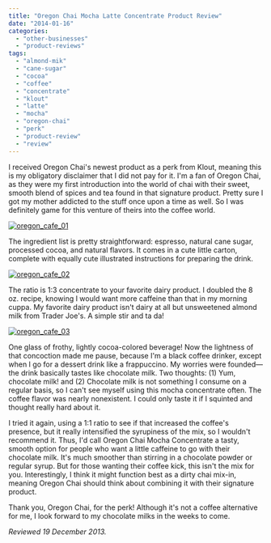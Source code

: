 ```yaml
---
title: "Oregon Chai Mocha Latte Concentrate Product Review"
date: "2014-01-16"
categories:
  - "other-businesses"
  - "product-reviews"
tags:
  - "almond-mik"
  - "cane-sugar"
  - "cocoa"
  - "coffee"
  - "concentrate"
  - "klout"
  - "latte"
  - "mocha"
  - "oregon-chai"
  - "perk"
  - "product-review"
  - "review"
---
```


I received Oregon Chai's newest product as a perk from Klout, meaning this is my obligatory disclaimer that I did not pay for it. I'm a fan of Oregon Chai, as they were my first introduction into the world of chai with their sweet, smooth blend of spices and tea found in that signature product. Pretty sure I got my mother addicted to the stuff once upon a time as well. So I was definitely game for this venture of theirs into the coffee world.

[![oregon_cafe_01](http://s3.amazonaws.com/thegourmez-wpmedia/2013/12/oregon_cafe_01-333x500.jpg)](http://www.rebeccagomezfarrell.com/2014/01/oregon-chai-mocha-latte-concentrate-product-review/oregon_cafe_01/)

The ingredient list is pretty straightforward: espresso, natural cane sugar, processed cocoa, and natural flavors. It comes in a cute little carton, complete with equally cute illustrated instructions for preparing the drink.

[![oregon_cafe_02](http://s3.amazonaws.com/thegourmez-wpmedia/2013/12/oregon_cafe_02-333x500.jpg)](http://www.rebeccagomezfarrell.com/2014/01/oregon-chai-mocha-latte-concentrate-product-review/oregon_cafe_02/)

The ratio is 1:3 concentrate to your favorite dairy product. I doubled the 8 oz. recipe, knowing I would want more caffeine than that in my morning cuppa. My favorite dairy product isn't dairy at all but unsweetened almond milk from Trader Joe's. A simple stir and ta da!

[![oregon_cafe_03](http://s3.amazonaws.com/thegourmez-wpmedia/2013/12/oregon_cafe_03-333x500.jpg)](http://www.rebeccagomezfarrell.com/2014/01/oregon-chai-mocha-latte-concentrate-product-review/oregon_cafe_03/)

One glass of frothy, lightly cocoa-colored beverage! Now the lightness of that concoction made me pause, because I'm a black coffee drinker, except when I go for a dessert drink like a frappuccino. My worries were founded—the drink basically tastes like chocolate milk. Two thoughts: (1) Yum, chocolate milk! and (2) Chocolate milk is not something I consume on a regular basis, so I can't see myself using this mocha concentrate often. The coffee flavor was nearly nonexistent. I could only taste it if I squinted and thought really hard about it.

I tried it again, using a 1:1 ratio to see if that increased the coffee's presence, but it really intensified the syrupiness of the mix, so I wouldn't recommend it. Thus, I'd call Oregon Chai Mocha Concentrate a tasty, smooth option for people who want a little caffeine to go with their chocolate milk. It's much smoother than stirring in a chocolate powder or regular syrup. But for those wanting their coffee kick, this isn't the mix for you. Interestingly, I think it might function best as a dirty chai mix-in, meaning Oregon Chai should think about combining it with their signature product.

Thank you, Oregon Chai, for the perk! Although it's not a coffee alternative for me, I look forward to my chocolate milks in the weeks to come.

_Reviewed 19 December 2013._
